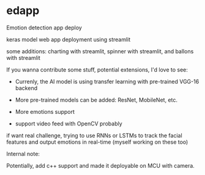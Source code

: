 # edapp
Emotion detection app deploy


keras model web app deployment using streamlit

some additions: charting with streamlit, spinner with streamlit, and ballons with streamlit


If you wanna contribute some stuff, potential extensions, I'd love to see:

  - Currenly, the AI model is using transfer learning with pre-trained VGG-16 backend
  
  - More pre-trained models can be added: ResNet, MobileNet, etc.
  
  - More emotions support
  
  - support video feed with OpenCV probably
  
  if want real challenge, trying to use RNNs or LSTMs to track the facial features and output emotions in real-time (myself working on these too)
  
Internal note:

Potentially, add c++ support and made it deployable on MCU with camera.


